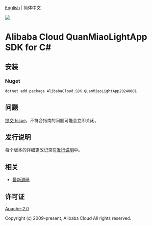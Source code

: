 [English](README.md) | 简体中文

![](https://aliyunsdk-pages.alicdn.com/icons/AlibabaCloud.svg)

# Alibaba Cloud QuanMiaoLightApp SDK for C#

## 安装

### Nuget

```bash
dotnet add package AlibabaCloud.SDK.QuanMiaoLightApp20240801
```

## 问题

[提交 Issue](https://github.com/aliyun/alibabacloud-csharp-sdk/issues/new)，不符合指南的问题可能会立即关闭。

## 发行说明

每个版本的详细更改记录在[发行说明](./ChangeLog.md)中。

## 相关

* [最新源码](https://github.com/aliyun/alibabacloud-csharp-sdk/)

## 许可证

[Apache-2.0](http://www.apache.org/licenses/LICENSE-2.0)

Copyright (c) 2009-present, Alibaba Cloud All rights reserved.
